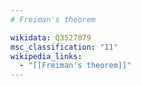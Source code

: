 ```yaml
---
# Freiman's theorem

wikidata: Q3527079
msc_classification: "11"
wikipedia_links:
  - "[[Freiman's theorem]]"
---
```

